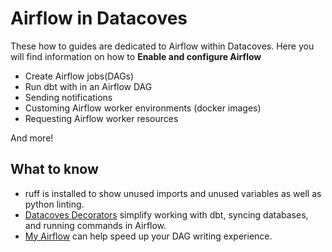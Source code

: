 # Airflow in Datacoves

These how to guides are dedicated to Airflow within Datacoves. Here you will find information on how to **Enable and configure Airflow**

* Create Airflow jobs(DAGs)
* Run dbt with in an Airflow DAG
* Sending notifications
* Customing Airflow worker environments (docker images)
* Requesting Airflow worker resources

And more! 

## What to know
- ruff is installed to show unused imports and unused variables as well as python linting. 
- [Datacoves Decorators](/reference/airflow/datacoves-decorators.md) simplify working with dbt, syncing databases, and running commands in Airflow.
- [My Airflow](/how-tos/my_airflow/README.md) can help speed up your DAG writing experience.